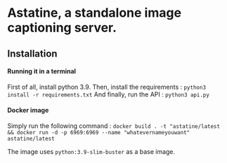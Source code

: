 # Astatine, a standalone image captioning server.

## Installation

#### Running it in a terminal

First of all, install python 3.9.
Then, install the requirements : `python3 install -r requirements.txt`
And finally, run the API : `python3 api.py`


#### Docker image

Simply run the following command : 
`docker build . -t "astatine/latest && docker run -d -p 6969:6969 --name "whatevernameyouwant" astatine/latest`

The image uses `python:3.9-slim-buster` as a base image.